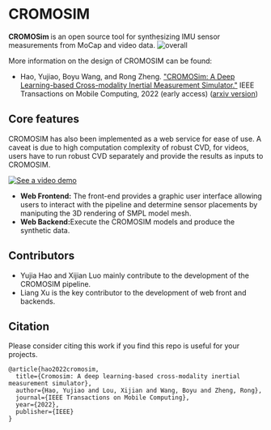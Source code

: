 # CROMOSIM
<b> CROMOSim </b> is an open source tool for synthesizing IMU sensor measurements from MoCap and video data. 
![overall](https://github.com/wisermaclab/CROMOSIM/assets/42444950/c9cec2dd-2c02-45c9-9864-ec290d8348e1)

More information on the design of CROMOSIM can be found:
<ul>
  <li>Hao, Yujiao, Boyu Wang, and Rong Zheng. <a href="https://ieeexplore.ieee.org/abstract/document/9992037">"CROMOSim: A Deep Learning-based Cross-modality Inertial Measurement Simulator."</a> IEEE Transactions on Mobile Computing, 2022 (early access) (<a href="https://arxiv.org/abs/2202.10562">arxiv version</a>)</li>
</ul>
      
## Core features 
CROMOSIM has also been implemented as a web service for ease of use. A caveat is due to high computation complexity of robust CVD, for videos, users have to run robust CVD separately and provide the results as inputs to CROMOSIM. 

[![See a video demo](https://img.youtube.com/vi/VYCFZWOUkpI/maxresdefault.jpg)](https://youtu.be/VYCFZWOUkpI)
<ul>
  <li><b>Web Frontend:</b> The front-end provides a graphic user interface allowing users to interact with the pipeline and determine sensor placements by maniputing the 3D rendering of SMPL model mesh.</li>
  <li><b>Web Backend:</b>Execute the CROMOSIM models and produce the synthetic data.</li>  
</ul>

## Contributors
<ul>
  <li>Yujia Hao and Xijian Luo mainly contribute to the development of the CROMOSIM pipeline.</li>
  <li>Liang Xu is the key contributor to the development of web front and backends.</li>
</ul>

## Citation
Please consider citing this work if you find this repo is useful for your projects.

```
@article{hao2022cromosim,
  title={Cromosim: A deep learning-based cross-modality inertial measurement simulator},
  author={Hao, Yujiao and Lou, Xijian and Wang, Boyu and Zheng, Rong},
  journal={IEEE Transactions on Mobile Computing},
  year={2022},
  publisher={IEEE}
}
```
